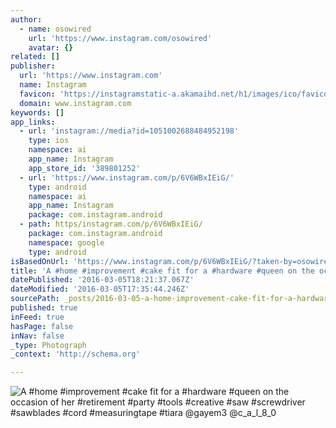 ```yaml
---
author:
  - name: osowired
    url: 'https://www.instagram.com/osowired'
    avatar: {}
related: []
publisher:
  url: 'https://www.instagram.com'
  name: Instagram
  favicon: 'https://instagramstatic-a.akamaihd.net/h1/images/ico/favicon.ico/7cdab0872b15.ico'
  domain: www.instagram.com
keywords: []
app_links:
  - url: 'instagram://media?id=1051002688484952198'
    type: ios
    namespace: ai
    app_name: Instagram
    app_store_id: '389801252'
  - url: 'https://www.instagram.com/p/6V6WBxIEiG/'
    type: android
    namespace: ai
    app_name: Instagram
    package: com.instagram.android
  - path: https/instagram.com/p/6V6WBxIEiG/
    package: com.instagram.android
    namespace: google
    type: android
isBasedOnUrl: 'https://www.instagram.com/p/6V6WBxIEiG/?taken-by=osowired'
title: 'A #home #improvement #cake fit for a #hardware #queen on the occasion of her #retirement #party #tools #creative #saw #screwdriver #sawblades #cord #measuringtape #tiara @gayem3 @c_a_l_8_0'
datePublished: '2016-03-05T18:21:37.067Z'
dateModified: '2016-03-05T17:35:44.246Z'
sourcePath: _posts/2016-03-05-a-home-improvement-cake-fit-for-a-hardware-queen-on-the.md
published: true
inFeed: true
hasPage: false
inNav: false
_type: Photograph
_context: 'http://schema.org'

---
```

![A &num;home &num;improvement &num;cake fit for a &num;hardware &num;queen on the occasion of her &num;retirement &num;party &num;tools &num;creative &num;saw &num;screwdriver &num;sawblades &num;cord &num;measuringtape &num;tiara &commat;gayem3 &commat;c&lowbar;a&lowbar;l&lowbar;8&lowbar;0](https://scontent.cdninstagram.com/t51.2885-15/s640x640/sh0.08/e35/11849446_523014867849935_149721087_n.jpg?ig_cache_key=MTA1MTAwMjY4ODQ4NDk1MjE5OA%3D%3D.2)